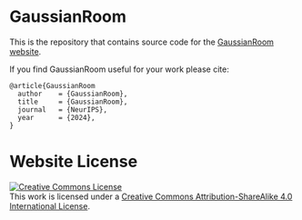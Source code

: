 # GaussianRoom

This is the repository that contains source code for the [GaussianRoom website](https://xhd0612.github.io/GaussianRoom.github.io/).

If you find GaussianRoom useful for your work please cite:
```
@article{GaussianRoom
  author    = {GaussianRoom},
  title     = {GaussianRoom},
  journal   = {NeurIPS},
  year      = {2024},
}
```

# Website License
<a rel="license" href="http://creativecommons.org/licenses/by-sa/4.0/"><img alt="Creative Commons License" style="border-width:0" src="https://i.creativecommons.org/l/by-sa/4.0/88x31.png" /></a><br />This work is licensed under a <a rel="license" href="http://creativecommons.org/licenses/by-sa/4.0/">Creative Commons Attribution-ShareAlike 4.0 International License</a>.
